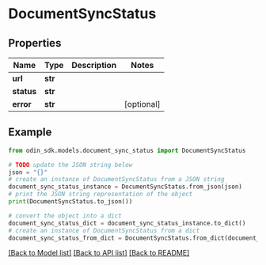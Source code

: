 # DocumentSyncStatus


## Properties

Name | Type | Description | Notes
------------ | ------------- | ------------- | -------------
**url** | **str** |  | 
**status** | **str** |  | 
**error** | **str** |  | [optional] 

## Example

```python
from odin_sdk.models.document_sync_status import DocumentSyncStatus

# TODO update the JSON string below
json = "{}"
# create an instance of DocumentSyncStatus from a JSON string
document_sync_status_instance = DocumentSyncStatus.from_json(json)
# print the JSON string representation of the object
print(DocumentSyncStatus.to_json())

# convert the object into a dict
document_sync_status_dict = document_sync_status_instance.to_dict()
# create an instance of DocumentSyncStatus from a dict
document_sync_status_from_dict = DocumentSyncStatus.from_dict(document_sync_status_dict)
```
[[Back to Model list]](../README.md#documentation-for-models) [[Back to API list]](../README.md#documentation-for-api-endpoints) [[Back to README]](../README.md)


